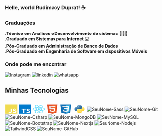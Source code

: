### Helle, world Rudimacy Duprat! ☕

<h3>Graduações</h3>
.<strong>Técnico em Analises e Desenvolvimento de sistemas</strong> 👨🏻‍💻 <br>
.<strong>Graduado em Sistemas para Internet</strong> 💻 <br>
.<strong>Pós-Graduado em Administração de Banco de Dados</strong> <br>
.<strong>Pós-Graduado em Engenharia de Software em dispositivos Móveis</strong> <br>

### Onde pode me encontrar
[![Instagram](https://img.shields.io/badge/Instagram-E4405F?style=for-the-badge&logo=instagram&logoColor=white)](https://instagram.com/rudi_duprat)
[![linkedin](	https://img.shields.io/badge/LinkedIn-0077B5?style=for-the-badge&logo=linkedin&logoColor=white)](https://www.linkedin.com/in/rudimacy-duprat-desenvolvimentosistemas/)
[![whatsapp](	https://img.shields.io/badge/WhatsApp-25D366?style=for-the-badge&logo=whatsapp&logoColor=white)](https://wa.me/qr/IVUETHSGRGPDH1/)
<br>




## Minhas Tecnologias

<div style="display: inline_block"><br>
  <img align="center" alt="Rafa-Js" height="30" width="40" src="https://raw.githubusercontent.com/devicons/devicon/master/icons/javascript/javascript-plain.svg">
  <img align="center" alt="Rafa-Ts" height="30" width="40" src="https://raw.githubusercontent.com/devicons/devicon/master/icons/typescript/typescript-plain.svg">
  <img align="center" alt="Rafa-React" height="30" width="40" src="https://raw.githubusercontent.com/devicons/devicon/master/icons/react/react-original.svg">
  <img align="center" alt="Rafa-HTML" height="30" width="40" src="https://raw.githubusercontent.com/devicons/devicon/master/icons/html5/html5-original.svg">
  <img align="center" alt="Rafa-CSS" height="30" width="40" src="https://raw.githubusercontent.com/devicons/devicon/master/icons/css3/css3-original.svg">
  <img align="center" alt="Rafa-Python" height="30" width="40" src="https://raw.githubusercontent.com/devicons/devicon/master/icons/python/python-original.svg">
<img align="center" alt="SeuNome-Sass" height="30" width="40" src="https://cdn.jsdelivr.net/gh/devicons/devicon/icons/sass/sass-original.svg">
<img align="center" alt="SeuNome-Git" height="30" width="40" src="https://cdn.jsdelivr.net/gh/devicons/devicon/icons/git/git-original.svg">
<img align="center" alt="SeuNome-Csharp" height="30" width="40" src="https://cdn.jsdelivr.net/gh/devicons/devicon/icons/csharp/csharp-original.svg">
<img align="center" alt="SeuNome-MongoDB" height="30" width="40" src="https://cdn.jsdelivr.net/gh/devicons/devicon/icons/mongodb/mongodb-original.svg">
<img align="center" alt="SeuNome-MySQL" height="30" width="40" src="https://cdn.jsdelivr.net/gh/devicons/devicon/icons/mysql/mysql-original.svg">
<img align="center" alt="SeuNome-Bootstrap" height="30" width="40" src="https://cdn.jsdelivr.net/gh/devicons/devicon/icons/bootstrap/bootstrap-original.svg">
<img align="center" alt="SeuNome-Nextjs" height="30" width="40" src="https://cdn.jsdelivr.net/gh/devicons/devicon/icons/nextjs/nextjs-original.svg">
<img align="center" alt="SeuNome-Nodejs" height="30" width="40" src="https://cdn.jsdelivr.net/gh/devicons/devicon/icons/nodejs/nodejs-original.svg">
<img align="center" alt="TailwindCSS" height="30" width="40" src="https://cdn.jsdelivr.net/gh/devicons/devicon/icons/tailwindcss/tailwindcss-original.svg">
<img align="center" alt="SeuNome-GitHub" height="30" width="40" src="https://cdn.jsdelivr.net/gh/devicons/devicon/icons/github/github-original.svg">







</div>



          
           
 
      
  


 
 </div><br/>


